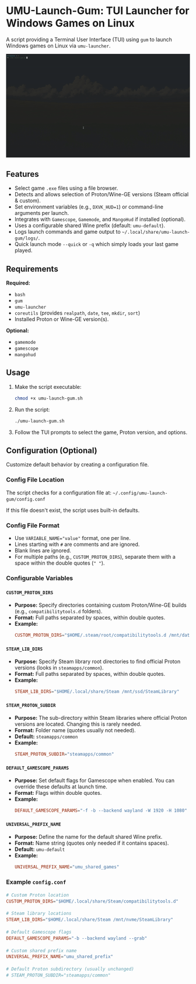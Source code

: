 # UMU-Launch-Gum: TUI Launcher for Windows Games on Linux

A script providing a Terminal User Interface (TUI) using `gum` to launch Windows games on Linux via `umu-launcher`.

![Preview](preview.gif)

## Features

* Select game `.exe` files using a file browser.
* Detects and allows selection of Proton/Wine-GE versions (Steam official & custom).
* Set environment variables (e.g., `DXVK_HUD=1`) or command-line arguments per launch.
* Integrates with `Gamescope`, `Gamemode`, and `MangoHud` if installed (optional).
* Uses a configurable shared Wine prefix (default: `umu-default`).
* Logs launch commands and game output to `~/.local/share/umu-launch-gum/logs/`.
* Quick launch mode `--quick` or `-q` which simply loads your last game played.

## Requirements

**Required:**

* `bash`
* `gum`
* `umu-launcher`
* `coreutils` (provides `realpath`, `date`, `tee`, `mkdir`, `sort`)
* Installed Proton or Wine-GE version(s).

**Optional:**

* `gamemode`
* `gamescope`
* `mangohud`

## Usage

1.  Make the script executable:
    ```bash
    chmod +x umu-launch-gum.sh
    ```
2.  Run the script:
    ```bash
    ./umu-launch-gum.sh
    ```
3.  Follow the TUI prompts to select the game, Proton version, and options.

## Configuration (Optional)

Customize default behavior by creating a configuration file.

### Config File Location

The script checks for a configuration file at: `~/.config/umu-launch-gum/config.conf`

If this file doesn't exist, the script uses built-in defaults.

### Config File Format

* Use `VARIABLE_NAME="value"` format, one per line.
* Lines starting with `#` are comments and are ignored.
* Blank lines are ignored.
* For multiple paths (e.g., `CUSTOM_PROTON_DIRS`), separate them with a space within the double quotes (`" "`).

### Configurable Variables

#### `CUSTOM_PROTON_DIRS`

* **Purpose:** Specify directories containing custom Proton/Wine-GE builds (e.g., `compatibilitytools.d` folders).
* **Format:** Full paths separated by spaces, within double quotes.
* **Example:**
    ```conf
    CUSTOM_PROTON_DIRS="$HOME/.steam/root/compatibilitytools.d /mnt/data/proton-builds"
    ```

#### `STEAM_LIB_DIRS`

* **Purpose:** Specify Steam library root directories to find official Proton versions (looks in `steamapps/common`).
* **Format:** Full paths separated by spaces, within double quotes.
* **Example:**
    ```conf
    STEAM_LIB_DIRS="$HOME/.local/share/Steam /mnt/ssd/SteamLibrary"
    ```

#### `STEAM_PROTON_SUBDIR`

* **Purpose:** The sub-directory within Steam libraries where official Proton versions are located. Changing this is rarely needed.
* **Format:** Folder name (quotes usually not needed).
* **Default:** `steamapps/common`
* **Example:**
    ```conf
    STEAM_PROTON_SUBDIR="steamapps/common"
    ```

#### `DEFAULT_GAMESCOPE_PARAMS`

* **Purpose:** Set default flags for Gamescope when enabled. You can override these defaults at launch time.
* **Format:** Flags within double quotes.
* **Example:**
    ```conf
    DEFAULT_GAMESCOPE_PARAMS="-f -b --backend wayland -W 1920 -H 1080"
    ```

#### `UNIVERSAL_PREFIX_NAME`

* **Purpose:** Define the name for the default shared Wine prefix.
* **Format:** Name string (quotes only needed if it contains spaces).
* **Default:** `umu-default`
* **Example:**
    ```conf
    UNIVERSAL_PREFIX_NAME="umu_shared_games"
    ```

### Example `config.conf`

```conf
# Custom Proton location
CUSTOM_PROTON_DIRS="$HOME/.local/share/Steam/compatibilitytools.d"

# Steam library locations
STEAM_LIB_DIRS="$HOME/.local/share/Steam /mnt/nvme/SteamLibrary"

# Default Gamescope flags
DEFAULT_GAMESCOPE_PARAMS="-b --backend wayland --grab"

# Custom shared prefix name
UNIVERSAL_PREFIX_NAME="umu_shared_prefix"

# Default Proton subdirectory (usually unchanged)
# STEAM_PROTON_SUBDIR="steamapps/common"
